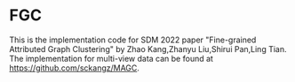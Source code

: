 # FGC
This is the implementation code for SDM 2022 paper "Fine-grained Attributed Graph Clustering" by Zhao Kang,Zhanyu Liu,Shirui Pan,Ling Tian. The implementation for multi-view data can be found at https://github.com/sckangz/MAGC.
